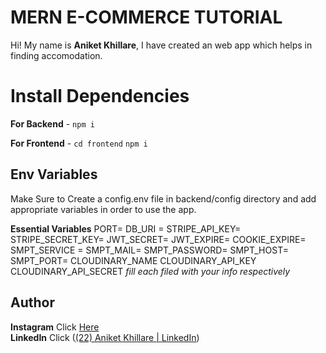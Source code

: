# MERN E-COMMERCE TUTORIAL

Hi! My name is  **Aniket Khillare**, I have created an web app which helps in finding accomodation.



# Install Dependencies

**For Backend**  -  `npm i`

**For Frontend**  -  `cd frontend`  `npm i`

## Env Variables

Make Sure to Create a config.env file in backend/config directory and add appropriate variables in order to use the app.

**Essential Variables**  PORT= DB_URI = STRIPE_API_KEY= STRIPE_SECRET_KEY= JWT_SECRET= JWT_EXPIRE= COOKIE_EXPIRE= SMPT_SERVICE = SMPT_MAIL= SMPT_PASSWORD= SMPT_HOST= SMPT_PORT= CLOUDINARY_NAME CLOUDINARY_API_KEY CLOUDINARY_API_SECRET  _fill each filed with your info respectively_

## Author

**Instagram**  Click  [Here](https://www.instagram.com/aniket_khillare17)  
**LinkedIn**  Click  ([(22) Aniket Khillare | LinkedIn](https://www.linkedin.com/in/aniket-khillare-7bb356220/))  